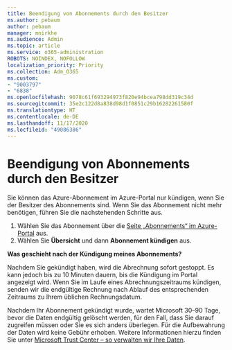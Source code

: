 ```yaml
---
title: Beendigung von Abonnements durch den Besitzer
ms.author: pebaum
author: pebaum
manager: mnirkhe
ms.audience: Admin
ms.topic: article
ms.service: o365-administration
ROBOTS: NOINDEX, NOFOLLOW
localization_priority: Priority
ms.collection: Adm_O365
ms.custom:
- "9003797"
- "6838"
ms.openlocfilehash: 9078c61f693294973f820e94bcea798dd319c34d
ms.sourcegitcommit: 35e2c122d8a838d98d1f0851c29b16282261580f
ms.translationtype: HT
ms.contentlocale: de-DE
ms.lasthandoff: 11/17/2020
ms.locfileid: "49086386"
---
```

# <a name="cancellation-of-a-subscription-by-owner"></a>Beendigung von Abonnements durch den Besitzer

Sie können das Azure-Abonnement im Azure-Portal nur kündigen, wenn Sie der Besitzer des Abonnements sind. Wenn Sie das Abonnement nicht mehr benötigen, führen Sie die nachstehenden Schritte aus.

1. Wählen Sie das Abonnement über die [Seite „Abonnements“ im Azure-Portal](https://ms.portal.azure.com/#blade/Microsoft_Azure_Billing/SubscriptionsBlade) aus.
2. Wählen Sie **Übersicht** und dann **Abonnement kündigen** aus.

**Was geschieht nach der Kündigung meines Abonnements?**

Nachdem Sie gekündigt haben, wird die Abrechnung sofort gestoppt. Es kann jedoch bis zu 10 Minuten dauern, bis die Kündigung im Portal angezeigt wird. Wenn Sie im Laufe eines Abrechnungszeitraums kündigen, senden wir die endgültige Rechnung nach Ablauf des entsprechenden Zeitraums zu Ihrem üblichen Rechnungsdatum.

Nachdem Ihr Abonnement gekündigt wurde, wartet Microsoft 30–90 Tage, bevor die Daten endgültig gelöscht werden, für den Fall, dass Sie darauf zugreifen müssen oder Sie es sich anders überlegen. Für die Aufbewahrung der Daten wird keine Gebühr erhoben. Weitere Informationen hierzu finden Sie unter [Microsoft Trust Center – so verwalten wir Ihre Daten](https://www.microsoft.com/trust-center/privacy/data-management#leave).


